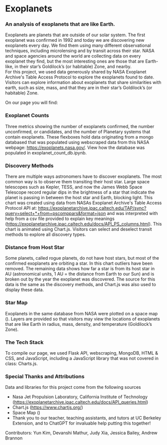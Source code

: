 # Exoplanets
### An analysis of exoplanets that are like Earth. 

Exoplanets are planets that are outside of our solar system.  The first exoplanet was confirmed in 1992 and today we are discovering new exoplanets every day.  We find them using many different observational techniques, including microlensing and by transit across their star.  NASA and space agencies around the world are collecting data on every exoplanet they find, but the most interesting ones are those that are Earth-like, in their star’s Goldilock’s (or habitable) Zone, and nearby.  
For this project, we used data generously shared by NASA Exoplanet Archive's Table Access Protocol to explore the exoplanets found to date.  Visitors can explore information about exoplanets that share similarities with earth, such as size, mass, and that they are in their star’s Goldilock’s (or habitable) Zone.  

On our page you will find: 
### Exoplanet Counts
Three metrics showing the number of exoplanets confirmed, the number unconfirmed, or candidates, and the number of Planetary systems that contain exoplanets.  These flexboxes hold data originating from a mongo databased that was populated using webscraped data from this NASA webpage:  https://exoplanets.nasa.gov/.  View how the database was populated in exoplanet_count_db.ipynb.  
### Discovery Methods
There are multiple ways astronomers have to discover exoplanets.  The most common way is to observe them transiting their host star.  Large space telescopes such as Kepler, TESS, and now the James Webb Space Telescope record regular dips in the brightness of a star that indicate the planet is passing in between the host star and Earth, blocking light.  This chart was created using data from NASAs Exoplanet Archive's Table Access Protocol API at: https://exoplanetarchive.ipac.caltech.edu/TAP/sync?query=select+*+from+pscomppars&format=json and was interpreted with help from a csv file provided to explain key meanings (https://exoplanetarchive.ipac.caltech.edu/docs/API_PS_columns.html).  This chart is animated using Chart.js.  Visitors can select and deselect transit methods to explore all discovery types.  
### Distance from Host Star
Some planets, called rogue planets, do not have host stars, but most of the confirmed exoplanets are orbiting a star.  In this chart outliers have been removed.  The remaining data shows how far a star is from its host star in AU (astronomical units, 1 AU = the distance from Earth to our Sun) and is broken out by the year the exoplanet was discovered.  The source for this data is the same as the discovery methods, and Chart.js was also used to display these data.  
### Star Map
Exoplanets in the same database from NASA were plotted on a space map ().  Layers are provided so that visitors may view the locations of exoplanets that are like Earth in radius, mass, density, and temperature (Goldilock’s Zone).  

### The Tech Stack
To compile our page, we used Flask API, webscraping, MongoDB, HTML & CSS, and JavaScript, including a JavaScript library that was not covered in class: Charts.js. 

### Special Thanks and Attributions
Data and libraries for this project come from the following sources
* Nasa Jet Propulsion Laboratory, California Institute of Technology (https://exoplanetarchive.ipac.caltech.edu/docs/API_queries.html)
* Chart.js (https://www.chartjs.org/)
* Space Map ()
* Thank you to our teacher, teaching assistants, and tutors at UC Berkeley Extension, and to ChatGPT for invaluable help putting this together!

Contributors:  Yun Kim, Devanshi Mathur, Judy Xia, Jessica Bailey, Andrew Brannon

